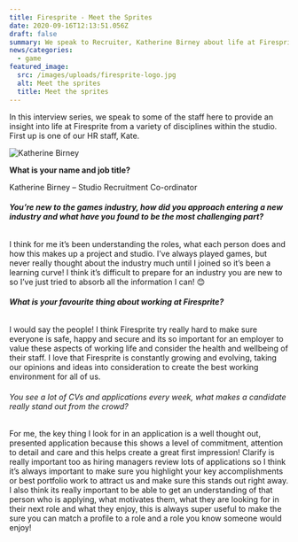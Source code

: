 ```yaml
---
title: Firesprite - Meet the Sprites
date: 2020-09-16T12:13:51.056Z
draft: false
summary: We speak to Recruiter, Katherine Birney about life at Firesprite
news/categories:
  - game
featured_image:
  src: /images/uploads/firesprite-logo.jpg
  alt: Meet the sprites
  title: Meet the sprites
---
```

In this interview series, we speak to some of the staff here to provide an insight into life at Firesprite from a variety of disciplines within the studio. First up is one of our HR staff, Kate. 

![Katherine Birney](/images/uploads/copy-of-katherine-birney-1.jpg "Katherine Birney")

**What is your name and job title?**

Katherine Birney – Studio Recruitment Co-ordinator

###### **You’re new to the games industry, how did you approach entering a new industry and what have you found to be the most challenging part?**

I think for me it’s been understanding the roles, what each person does and how this makes up a project and studio. I’ve always played games, but never really thought about the industry much until I joined so it’s been a learning curve! I think it’s difficult to prepare for an industry you are new to so I’ve just tried to absorb all the information I can! 😊

###### **What is your favourite thing about working at Firesprite?**

I would say the people! I think Firesprite try really hard to make sure everyone is safe, happy and secure and its so important for an employer to value these aspects of working life and consider the health and wellbeing of their staff. I love that Firesprite is constantly growing and evolving, taking our opinions and ideas into consideration to create the best working environment for all of us.

###### You see a lot of CVs and applications every week, what makes a candidate really stand out from the crowd?

For me, the key thing I look for in an application is a well thought out, presented application because this shows a level of commitment, attention to detail and care and this helps create a great first impression! Clarify is really important too as hiring managers review lots of applications so I think it’s always important to make sure you highlight your key accomplishments or best portfolio work to attract us and make sure this stands out right away. I also think its really important to be able to get an understanding of that person who is applying, what motivates them, what they are looking for in their next role and what they enjoy, this is always super useful to make the sure you can match a profile to a role and a role you know someone would enjoy!